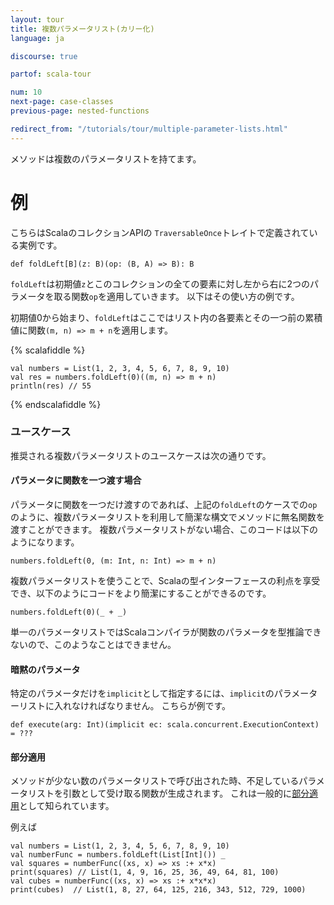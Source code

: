 ```yaml
---
layout: tour
title: 複数パラメータリスト(カリー化)
language: ja

discourse: true

partof: scala-tour

num: 10
next-page: case-classes
previous-page: nested-functions

redirect_from: "/tutorials/tour/multiple-parameter-lists.html"
---
```


メソッドは複数のパラメータリストを持てます。

# 例

こちらはScalaのコレクションAPIの `TraversableOnce`トレイトで定義されている実例です。

```
def foldLeft[B](z: B)(op: (B, A) => B): B
```
`foldLeft`は初期値`z`とこのコレクションの全ての要素に対し左から右に2つのパラメータを取る関数`op`を適用していきます。
以下はその使い方の例です。

初期値0から始まり、`foldLeft`はここではリスト内の各要素とその一つ前の累積値に関数`(m, n) => m + n`を適用します。

{% scalafiddle %}
```tut
val numbers = List(1, 2, 3, 4, 5, 6, 7, 8, 9, 10)
val res = numbers.foldLeft(0)((m, n) => m + n)
println(res) // 55
```
{% endscalafiddle %}

### ユースケース
推奨される複数パラメータリストのユースケースは次の通りです。

#### パラメータに関数を一つ渡す場合
パラメータに関数を一つだけ渡すのであれば、上記の`foldLeft`のケースでの`op`のように、複数パラメータリストを利用して簡潔な構文でメソッドに無名関数を渡すことができます。
複数パラメータリストがない場合、このコードは以下のようになります。


```
numbers.foldLeft(0, (m: Int, n: Int) => m + n)	
```

複数パラメータリストを使うことで、Scalaの型インターフェースの利点を享受でき、以下のようにコードをより簡潔にすることができるのです。

```
numbers.foldLeft(0)(_ + _)
```
単一のパラメータリストではScalaコンパイラが関数のパラメータを型推論できないので、このようなことはできません。

#### 暗黙のパラメータ
特定のパラメータだけを`implicit`として指定するには、`implicit`のパラメーターリストに入れなければなりません。
こちらが例です。

```
def execute(arg: Int)(implicit ec: scala.concurrent.ExecutionContext) = ???
```

#### 部分適用

メソッドが少ない数のパラメータリストで呼び出された時、不足しているパラメータリストを引数として受け取る関数が生成されます。
これは一般的に[部分適用](https://en.wikipedia.org/wiki/Partial_application)として知られています。

例えば
```tut
val numbers = List(1, 2, 3, 4, 5, 6, 7, 8, 9, 10)
val numberFunc = numbers.foldLeft(List[Int]()) _
val squares = numberFunc((xs, x) => xs :+ x*x)
print(squares) // List(1, 4, 9, 16, 25, 36, 49, 64, 81, 100)
val cubes = numberFunc((xs, x) => xs :+ x*x*x)
print(cubes)  // List(1, 8, 27, 64, 125, 216, 343, 512, 729, 1000)
```	
